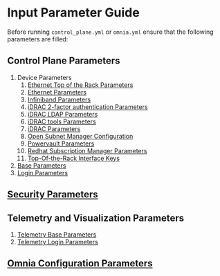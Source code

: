 # Input Parameter Guide

Before running `control_plane.yml` or `omnia.yml` ensure that the following parameters are filled:

## Control Plane Parameters
1. Device Parameters
    1. [Ethernet Top of the Rack Parameters](Control_Plane_Parameters/Device_Parameters/ethernet_tor_vars.md)
    2. [Ethernet Parameters](Control_Plane_Parameters/Device_Parameters/ethernet_vars.md)
    3. [Infiniband Parameters](Control_Plane_Parameters/Device_Parameters/ib_vars.md)
    4. [iDRAC 2-factor authentication Parameters](Control_Plane_Parameters/Device_Parameters/idrac_2fa.md)
    5. [iDRAC LDAP Parameters](Control_Plane_Parameters/Device_Parameters/idrac_ldap.md)
    6. [iDRAC tools Parameters](Control_Plane_Parameters/Device_Parameters/idrac_tools_vars.md)
    7. [iDRAC Parameters](Control_Plane_Parameters/Device_Parameters/idrac_vars.md)
    8. [Open Subnet Manager Configuration](Control_Plane_Parameters/Device_Parameters/opensm_conf.md)
    9. [Powervault Parameters](Control_Plane_Parameters/Device_Parameters/powervault_vars.md)
    10. [Redhat Subscription Manager Parameters](Control_Plane_Parameters/Device_Parameters/rhsm_vars.md)
    11. [Top-Of-the-Rack Interface Keys](Control_Plane_Parameters/Device_Parameters/TOR_Interface_Keys.md)
2. [Base Parameters](Control_Plane_Parameters/base_vars.md)
3. [Login Parameters](Control_Plane_Parameters/login_vars.md)

## [Security Parameters](Security_Parameters/security_vars.md)
## Telemetry and Visualization Parameters
1. [Telemetry Base Parameters](Telemetry_Visualization_Parameters/telemetry_base_vars.md)
2. [Telemetry Login Parameters](Telemetry_Visualization_Parameters/telemetry_base_vars.md)
## [Omnia Configuration Parameters](omnia_config.md)
